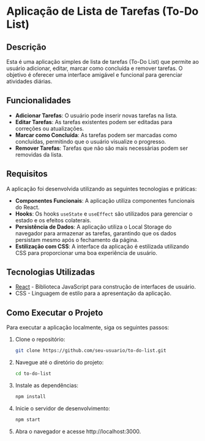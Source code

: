 # Aplicação de Lista de Tarefas (To-Do List)

## Descrição

Esta é uma aplicação simples de lista de tarefas (To-Do List) que permite ao usuário adicionar, editar, marcar como concluída e remover tarefas. O objetivo é oferecer uma interface amigável e funcional para gerenciar atividades diárias.

## Funcionalidades

- **Adicionar Tarefas**: O usuário pode inserir novas tarefas na lista.
- **Editar Tarefas**: As tarefas existentes podem ser editadas para correções ou atualizações.
- **Marcar como Concluída**: As tarefas podem ser marcadas como concluídas, permitindo que o usuário visualize o progresso.
- **Remover Tarefas**: Tarefas que não são mais necessárias podem ser removidas da lista.

## Requisitos

A aplicação foi desenvolvida utilizando as seguintes tecnologias e práticas:

- **Componentes Funcionais**: A aplicação utiliza componentes funcionais do React.
- **Hooks**: Os hooks `useState` e `useEffect` são utilizados para gerenciar o estado e os efeitos colaterais.
- **Persistência de Dados**: A aplicação utiliza o Local Storage do navegador para armazenar as tarefas, garantindo que os dados persistam mesmo após o fechamento da página.
- **Estilização com CSS**: A interface da aplicação é estilizada utilizando CSS para proporcionar uma boa experiência de usuário.

## Tecnologias Utilizadas

- [React](https://reactjs.org/) - Biblioteca JavaScript para construção de interfaces de usuário.
- CSS - Linguagem de estilo para a apresentação da aplicação.

## Como Executar o Projeto

Para executar a aplicação localmente, siga os seguintes passos:

1. Clone o repositório:
   ```bash
   git clone https://github.com/seu-usuario/to-do-list.git
   
2. Navegue até o diretório do projeto:
   ```bash
   cd to-do-list
   
3. Instale as dependências:
   ```bash
   npm install

4. Inicie o servidor de desenvolvimento:
   ```bash
   npm start

5. Abra o navegador e acesse http://localhost:3000.
